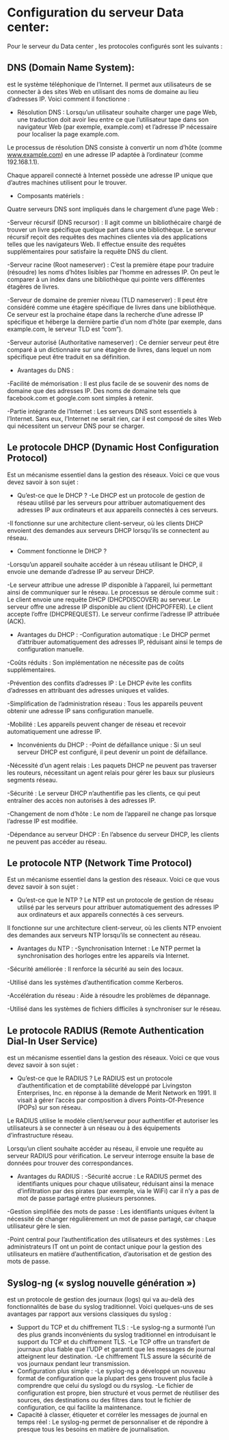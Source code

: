 # Configuration du serveur Data center:
Pour le serveur du Data center , les protocoles configurés sont les suivants :
## DNS (Domain Name System):
est le système téléphonique de l’Internet. Il permet aux utilisateurs de se connecter à des sites Web en utilisant des noms de domaine au lieu d’adresses IP. Voici comment il fonctionne :
- Résolution DNS :
Lorsqu’un utilisateur souhaite charger une page Web, une traduction doit avoir lieu entre ce que l’utilisateur tape dans son navigateur Web (par exemple, example.com) et l’adresse IP nécessaire pour localiser la page example.com.

Le processus de résolution DNS consiste à convertir un nom d’hôte (comme www.example.com) en une adresse IP adaptée à l’ordinateur (comme 192.168.1.1).

Chaque appareil connecté à Internet possède une adresse IP unique que d’autres machines utilisent pour le trouver.

- Composants matériels :

Quatre serveurs DNS sont impliqués dans le chargement d’une page Web :

-Serveur récursif (DNS recursor) : Il agit comme un bibliothécaire chargé de trouver un livre spécifique quelque part dans une bibliothèque. Le serveur récursif reçoit des requêtes des machines clientes via des applications telles que les navigateurs Web. Il effectue ensuite des requêtes supplémentaires pour satisfaire la requête DNS du client.

-Serveur racine (Root nameserver) : C’est la première étape pour traduire (résoudre) les noms d’hôtes lisibles par l’homme en adresses IP. On peut le comparer à un index dans une bibliothèque qui pointe vers différentes étagères de livres.

-Serveur de domaine de premier niveau (TLD nameserver) : Il peut être considéré comme une étagère spécifique de livres dans une bibliothèque. Ce serveur est la prochaine étape dans la recherche d’une adresse IP spécifique et héberge la dernière partie d’un nom d’hôte (par exemple, dans example.com, le serveur TLD est “com”).

-Serveur autorisé (Authoritative nameserver) : Ce dernier serveur peut être comparé à un dictionnaire sur une étagère de livres, dans lequel un nom spécifique peut être traduit en sa définition.

- Avantages du DNS :

-Facilité de mémorisation : Il est plus facile de se souvenir des noms de domaine que des adresses IP. Des noms de domaine tels que facebook.com et google.com sont simples à retenir.

-Partie intégrante de l’Internet : Les serveurs DNS sont essentiels à l’Internet. Sans eux, l’Internet ne serait rien, car il est composé de sites Web qui nécessitent un serveur DNS pour se charger.

## Le protocole DHCP (Dynamic Host Configuration Protocol)
Est un mécanisme essentiel dans la gestion des réseaux. Voici ce que vous devez savoir à son sujet :
- Qu’est-ce que le DHCP ?
-Le DHCP est un protocole de gestion de réseau utilisé par les serveurs pour attribuer automatiquement des adresses IP aux ordinateurs et aux appareils connectés à ces serveurs.

-Il fonctionne sur une architecture client-serveur, où les clients DHCP envoient des demandes aux serveurs DHCP lorsqu’ils se connectent au réseau.

- Comment fonctionne le DHCP ?

-Lorsqu’un appareil souhaite accéder à un réseau utilisant le DHCP, il envoie une demande d’adresse IP au serveur DHCP.

-Le serveur attribue une adresse IP disponible à l’appareil, lui permettant ainsi de communiquer sur le réseau.
Le processus se déroule comme suit :
Le client envoie une requête DHCP (DHCPDISCOVER) au serveur.
Le serveur offre une adresse IP disponible au client (DHCPOFFER).
Le client accepte l’offre (DHCPREQUEST).
Le serveur confirme l’adresse IP attribuée (ACK).
- Avantages du DHCP :
-Configuration automatique : Le DHCP permet d’attribuer automatiquement des adresses IP, réduisant ainsi le temps de configuration manuelle.

-Coûts réduits : Son implémentation ne nécessite pas de coûts supplémentaires.

-Prévention des conflits d’adresses IP : Le DHCP évite les conflits d’adresses en attribuant des adresses uniques et valides.

-Simplification de l’administration réseau : Tous les appareils peuvent obtenir une adresse IP sans configuration manuelle.

-Mobilité : Les appareils peuvent changer de réseau et recevoir automatiquement une adresse IP.
- Inconvénients du DHCP :
-Point de défaillance unique : Si un seul serveur DHCP est configuré, il peut devenir un point de défaillance.

-Nécessité d’un agent relais : Les paquets DHCP ne peuvent pas traverser les routeurs, nécessitant un agent relais pour gérer les baux sur plusieurs segments réseau.

-Sécurité : Le serveur DHCP n’authentifie pas les clients, ce qui peut entraîner des accès non autorisés à des adresses IP.

-Changement de nom d’hôte : Le nom de l’appareil ne change pas lorsque l’adresse IP est modifiée.

-Dépendance au serveur DHCP : En l’absence du serveur DHCP, les clients ne peuvent pas accéder au réseau.
## Le protocole NTP (Network Time Protocol) 
Est un mécanisme essentiel dans la gestion des réseaux. Voici ce que vous devez savoir à son sujet :
- Qu’est-ce que le NTP ?
Le NTP est un protocole de gestion de réseau utilisé par les serveurs pour attribuer automatiquement des adresses IP aux ordinateurs et aux appareils connectés à ces serveurs.

Il fonctionne sur une architecture client-serveur, où les clients NTP envoient des demandes aux serveurs NTP lorsqu’ils se connectent au réseau.

- Avantages du NTP :
-Synchronisation Internet : Le NTP permet la synchronisation des horloges entre les appareils via Internet.

-Sécurité améliorée : Il renforce la sécurité au sein des locaux.

-Utilisé dans les systèmes d’authentification comme Kerberos.

-Accélération du réseau : Aide à résoudre les problèmes de dépannage.

-Utilisé dans les systèmes de fichiers difficiles à synchroniser sur le réseau.

## Le protocole RADIUS (Remote Authentication Dial-In User Service)
est un mécanisme essentiel dans la gestion des réseaux. Voici ce que vous devez savoir à son sujet :

- Qu’est-ce que le RADIUS ?
Le RADIUS est un protocole d’authentification et de comptabilité développé par Livingston Enterprises, Inc. en réponse à la demande de Merit Network en 1991. Il visait à gérer l’accès par composition à divers Points-Of-Presence (POPs) sur son réseau.

Le RADIUS utilise le modèle client/serveur pour authentifier et autoriser les utilisateurs à se connecter à un réseau ou à des équipements d’infrastructure réseau.

Lorsqu’un client souhaite accéder au réseau, il envoie une requête au serveur RADIUS pour vérification. Le serveur interroge ensuite la base de données pour trouver des correspondances.

- Avantages du RADIUS :
-Sécurité accrue : Le RADIUS permet des identifiants uniques pour chaque utilisateur, réduisant ainsi la menace d’infiltration par des pirates (par exemple, via le WiFi) car il n’y a pas de mot de passe partagé entre plusieurs personnes.

-Gestion simplifiée des mots de passe : Les identifiants uniques évitent la nécessité de changer régulièrement un mot de passe partagé, car chaque utilisateur gère le sien.

-Point central pour l’authentification des utilisateurs et des systèmes : Les administrateurs IT ont un point de contact unique pour la gestion des utilisateurs en matière d’authentification, d’autorisation et de gestion des mots de passe.

## Syslog-ng (« syslog nouvelle génération »)
est un protocole de gestion des journaux (logs) qui va au-delà des fonctionnalités de base du syslog traditionnel. Voici quelques-uns de ses avantages par rapport aux versions classiques du syslog :
- Support du TCP et du chiffrement TLS :
-Le syslog-ng a surmonté l’un des plus grands inconvénients du syslog traditionnel en introduisant le support du TCP et du chiffrement TLS.
-Le TCP offre un transfert de journaux plus fiable que l’UDP et garantit que les messages de journal atteignent leur destination.
-Le chiffrement TLS assure la sécurité de vos journaux pendant leur transmission.
- Configuration plus simple :
-Le syslog-ng a développé un nouveau format de configuration que la plupart des gens trouvent plus facile à comprendre que celui du syslogd ou du rsyslog.
-Le fichier de configuration est propre, bien structuré et vous permet de réutiliser des sources, des destinations ou des filtres dans tout le fichier de configuration, ce qui facilite la maintenance.
- Capacité à classer, étiqueter et corréler les messages de journal en temps réel :
Le syslog-ng permet de personnaliser et de répondre à presque tous les besoins en matière de journalisation.
